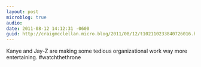 ```yaml
---
layout: post
microblog: true
audio: 
date: 2011-08-12 14:12:31 -0600
guid: http://craigmcclellan.micro.blog/2011/08/12/t102110233840726016.html
---
```

Kanye and Jay-Z are making some tedious organizational work way more entertaining. #watchthethrone
